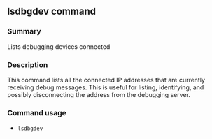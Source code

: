 ## lsdbgdev command

### Summary

Lists debugging devices connected

### Description

This command lists all the connected IP addresses that are currently receiving debug messages. This is useful for listing, identifying, and possibly disconnecting the address from the debugging server.

### Command usage

* `lsdbgdev`